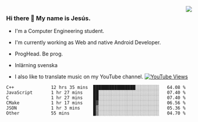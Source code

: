 <img align='right' src="https://github-readme-stats.vercel.app/api/top-langs/?username=JesusJimenezG&layout=compact&theme=dracula">

### Hi there 👋 My name is Jesús.
- I'm a Computer Engineering student.
- I'm currently working as Web and native Android Developer.

- ProgHead. Be prog.
- Inlärning svenska
- I also like to translate music on my YouTube channel. [![YouTube Views](https://img.shields.io/youtube/channel/views/UCWnlcC4_sV9Imcy9ysQpxHA?style=social)](https://www.youtube.com/channel/UCWnlcC4_sV9Imcy9ysQpxHA)

<!--START_SECTION:waka-->

```text
C++              12 hrs 35 mins  ████████████████░░░░░░░░░   64.08 %
JavaScript       1 hr 27 mins    ██░░░░░░░░░░░░░░░░░░░░░░░   07.40 %
C                1 hr 27 mins    ██░░░░░░░░░░░░░░░░░░░░░░░   07.40 %
CMake            1 hr 17 mins    █▓░░░░░░░░░░░░░░░░░░░░░░░   06.56 %
JSON             1 hr 3 mins     █▒░░░░░░░░░░░░░░░░░░░░░░░   05.36 %
Other            55 mins         █▒░░░░░░░░░░░░░░░░░░░░░░░   04.70 %
```

<!--END_SECTION:waka-->

<!--
**JesusJimenezG/JesusJimenezG** is a ✨ _special_ ✨ repository because its `README.md` (this file) appears on your GitHub profile.

Here are some ideas to get you started:

- 🔭 I’m currently working on ...
- 🌱 I’m currently learning ...
- 👯 I’m looking to collaborate on ...
- 🤔 I’m looking for help with ...
- 💬 Ask me about ...
- 📫 How to reach me: ...
- 😄 Pronouns: ...
- ⚡ Fun fact: ...
-->

